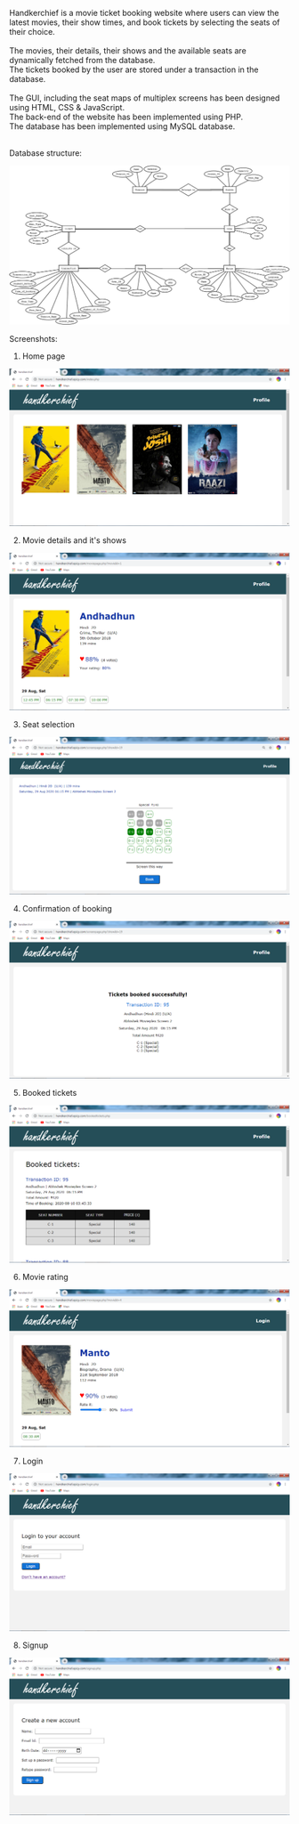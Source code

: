 Handkerchief is a movie ticket booking website where users can view the latest movies, their show times, and book tickets by selecting the seats of their choice. <br /><br />
The movies, their details, their shows and the available seats are dynamically fetched from the database.<br />
The tickets booked by the user are stored under a transaction in the database.<br /><br />
The GUI, including the seat maps of multiplex screens has been designed using HTML, CSS & JavaScript.<br />
The back-end of the website has been implemented using PHP.<br />
The database has been implemented using MySQL database.<br /><br />

Database structure:

![Entity Relationship diagram](screenshots/erdiagram.png)

Screenshots:

1) Home page

![Index page](screenshots/index.png)

2) Movie details and it's shows

![Movie page](screenshots/moviepage.png)

3) Seat selection

![Screen page](screenshots/screenpage.png)

4) Confirmation of booking

![Ticket](screenshots/ticket.png)

5) Booked tickets

![Booked tickets](screenshots/booked.png)

6) Movie rating

![Movie rating](screenshots/rating.png)

7) Login

![Login page](screenshots/login.png)

8) Signup

![Signup page](screenshots/signup.png)
